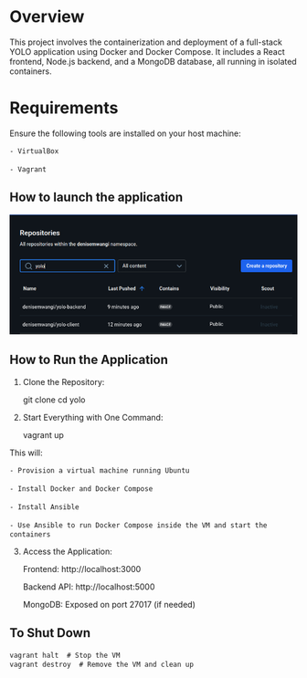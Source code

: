 # Overview
This project involves the containerization and deployment of a full-stack YOLO application using Docker and Docker Compose. It includes a React frontend, Node.js backend, and a MongoDB database, all running in isolated containers.


# Requirements
Ensure the following tools are installed on your host machine:

    - VirtualBox

    - Vagrant


## How to launch the application 


![Alt text](image.png)

## How to Run the Application

1. Clone the Repository:

    git clone <your-repo-url>
    cd yolo

2. Start Everything with One Command:

    vagrant up

This will:

    - Provision a virtual machine running Ubuntu

    - Install Docker and Docker Compose

    - Install Ansible

    - Use Ansible to run Docker Compose inside the VM and start the containers

3. Access the Application:

    Frontend: http://localhost:3000

    Backend API: http://localhost:5000

    MongoDB: Exposed on port 27017 (if needed)


## To Shut Down

    vagrant halt  # Stop the VM
    vagrant destroy  # Remove the VM and clean up